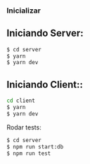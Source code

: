 ### Inicializar

## Iniciando Server:

```sh
$ cd server
$ yarn
$ yarn dev
```

## Iniciando Client::

```sh
cd client
$ yarn
$ yarn dev
```

Rodar tests:

```sh
$ cd server
$ npm run start:db
$ npm run test
```